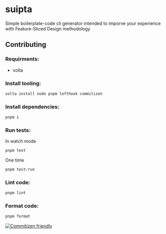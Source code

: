 # suipta

Simple boilerplate-code cli generator intended to imporve your experience with Feature-Sliced Design methodology

## Contributing

### Requirments:

- volta

### Install tooling:

```sh
volta install node pnpm lefthook commitizen
```

### Install dependencies:

```sh
pnpm i
```

### Run tests:

In watch mode

```sh
pnpm test
```

One time

```sh
pnpm test:run
```

### Lint code:

```sh
pnpm lint
```

### Format code:

```sh
pnpm format
```

[![Commitizen friendly](https://img.shields.io/badge/commitizen-friendly-brightgreen.svg)](http://commitizen.github.io/cz-cli/)
